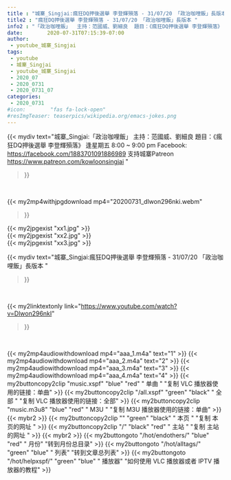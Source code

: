 ```yaml
---
title : "城寨_Singjai:瘋狂DQ押後選舉 李登輝殞落 - 31/07/20 「政治咖哩飯」長版本 "
title2 : "瘋狂DQ押後選舉 李登輝殞落 - 31/07/20 「政治咖哩飯」長版本 "
info2 : "「政治咖哩飯」  主持：范國威、劉細良  題目：《瘋狂DQ押後選舉 李登輝殞落》  逢星期五 8:00 ~ 9:00 pm  Facebook:  https://facebook.com/1883701091886989  支持城寨Patreon https://www.patreon.com/kowloonsingjai "
date:        2020-07-31T07:15:39-07:00
author:
 - youtube_城寨_Singjai
tags:
 - youtube
 - 城寨_Singjai
 - youtube_城寨_Singjai
 - 2020_07
 - 2020_0731
 - 2020_0731_07
categories:
 - 2020_0731
#icon:        "fas fa-lock-open"
#resImgTeaser: teaserpics/wikipedia.org/emacs-jokes.png
---
```


{{< mydiv text="城寨_Singjai:「政治咖哩飯」  主持：范國威、劉細良  題目：《瘋狂DQ押後選舉 李登輝殞落》  逢星期五 8:00 ~ 9:00 pm  Facebook:  https://facebook.com/1883701091886989  支持城寨Patreon https://www.patreon.com/kowloonsingjai "
>}}
<br>


{{< my2mp4withjpgdownload mp4="20200731_dlwon296nki.webm"
>}}

{{< my2jpgexist "xx1.jpg" >}}<br>
{{< my2jpgexist "xx2.jpg" >}}<br>
{{< my2jpgexist "xx3.jpg" >}}<br>



{{< mydiv text="城寨_Singjai:瘋狂DQ押後選舉 李登輝殞落 - 31/07/20 「政治咖哩飯」長版本 "
>}}
<br>

{{< my2linktextonly link="https://www.youtube.com/watch?v=Dlwon296nkI"
>}}


<br>

{{< my2mp4audiowithdownload mp4="aaa_1.m4a"    text="1" >}}
{{< my2mp4audiowithdownload mp4="aaa_2.m4a"    text="2" >}}
{{< my2mp4audiowithdownload mp4="aaa_3.m4a"    text="3" >}}
{{< my2mp4audiowithdownload mp4="aaa_4.m4a"    text="4" >}}
{{< my2buttoncopy2clip "music.xspf"        "blue"   "red"    " 单曲 "  "复制 VLC 播放器使用的链接：单曲" >}} {{< my2buttoncopy2clip "/all.xspf"         "green"  "black"  " 全部 "  "复制 VLC 播放器使用的链接：全部" >}} {{< my2buttoncopy2clip "music.m3u8"        "blue"   "red"    " M3U  "    "复制 M3U 播放器使用的链接：单曲" >}} {{< mybr2 >}} {{< my2buttoncopy2clip ""                  "green"  "black"  " 本页 "    "复制 本页的网址 " >}} {{< my2buttoncopy2clip "/"                 "black"  "red"    " 主站 "    "复制 主站的网址 " >}} {{< mybr2 >}} {{< my2buttongoto      "/hot/endothers/"   "blue"   "red"    " 月份"   "转到月份总目录" >}} {{< my2buttongoto      "/hot/alltags/"     "green"  "blue"   " 列表"   "转到文章总列表" >}} {{< my2buttongoto      "/hot/helpxspf/"    "green"  "blue"   " 播放器" "如何使用 VLC 播放器或者 IPTV 播放器的教程" >}} 

